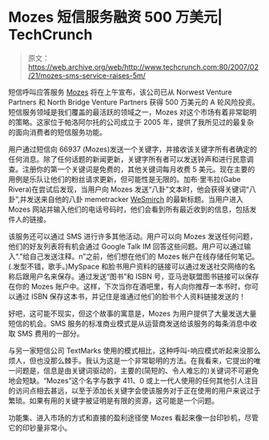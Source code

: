 # Mozes 短信服务融资 500 万美元| TechCrunch

> 原文：<https://web.archive.org/web/http://www.techcrunch.com:80/2007/02/21/mozes-sms-service-raises-5m/>

 [](https://web.archive.org/web/20160913043646/http://mozes.com/) 短信呼叫应答服务 [Mozes](https://web.archive.org/web/20160913043646/http://mozes.com/) 将在上午宣布，该公司已从 Norwest Venture Partners 和 North Bridge Venture Partners 获得 500 万美元的 A 轮风险投资。短信服务领域是我们覆盖的最活跃的领域之一，Mozes 对这个市场有着非常聪明的策略。这家位于帕洛阿尔托的公司成立于 2005 年，提供了我所见过的最复杂的面向消费者的短信服务功能。

用户通过短信向 66937 (Mozes)发送一个关键字，并接收该关键字所有者确定的任何消息。除了任何话题的新闻更新，关键字所有者可以发送铃声和进行民意调查。注册你的第一个关键词是免费的，其他关键词每月收费 5 美元。现在主要的用例是乐队让他们的粉丝请求更新，但可能性是无限的。加布·里韦拉(Gabe Rivera)在尝试后发现，当用户向 Mozes 发送“八卦”文本时，他会获得关键词“八卦”,并发送来自他的八卦 memetracker [WeSmirch](https://web.archive.org/web/20160913043646/http://wesmirch.com/) 的最新标题。当用户进入 Mozes 网站并输入他们的电话号码时，他们会看到所有最近收到的信息，包括发件人的链接。

该服务还可以通过 SMS 进行许多其他活动。用户可以向 Mozes 发送任何问题，他们的好友列表将有机会通过 Google Talk IM 回答这些问题。用户可以通过输入“.”给自己发送注释。n”之前，他们想在他们的 Mozes 帐户在线存储任何笔记。(.发型不错，歌手。)MySpace 和脸书用户资料的链接可以通过发送社交网络的名称后跟用户名来保存。通过发送“图书”和 ISBN 号，亚马逊联盟图书链接可以保存在你的 Mozes 账户中。这样，下次当你在酒吧里，有人向你推荐一本书时，你可以通过 ISBN 保存这本书，并记住是谁通过他们的脸书个人资料链接发送的！

好吧，这可能不现实，但这个故事的寓意是，Mozes 为用户提供了大量发送大量短信的机会。SMS 服务的标准商业模式是从运营商发送给该服务的每条消息中收取 SMS 费用的一部分。

与另一家短信公司 TextMarks 使用的模式相比，这种呼叫-响应模式听起来没那么烦人，但也没那么棘手。我认为这是一个非常聪明的方法。在我看来，它提出的唯一问题是，信息是由关键词驱动的，主要的(简短的、令人难忘的)关键词不可避免地会短缺。“Mozes”这个名字与数字 411、0 或上一代人使用的任何其他引人注目的访问点相去甚远，以至于添加长关键字会使该服务对于正在使用的用户来说过于繁琐。如果有用的关键字被证明是有限的资源，这可能是一个问题。

功能集、进入市场的方式和直接的盈利途径使 Mozes 看起来像一台印钞机，尽管它的印钞量非常小。